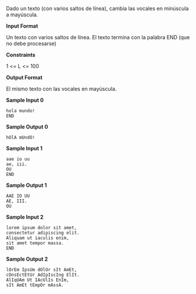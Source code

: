 Dado un texto (con varios saltos de línea), cambia las vocales en
minúscula a mayúscula.

**Input Format**

Un texto con varios saltos de línea. El texto termina con la palabra END
(que no debe procesarse)

**Constraints**

1 \<= L \<= 100

**Output Format**

El mismo texto con las vocales en mayúscula.

**Sample Input 0**

    hola mundo!
    END

**Sample Output 0**

    hOlA mUndO!

**Sample Input 1**

    aae io uu
    ae, iii.
    OU
    END

**Sample Output 1**

    AAE IO UU
    AE, III.
    OU

**Sample Input 2**

    lorem ipsum dolor sit amet,
    consectetur adipiscing elit.
    Aliquam ut iaculis enim,
    sit amet tempor massa.
    END

**Sample Output 2**

    lOrEm IpsUm dOlOr sIt AmEt,
    cOnsEctEtUr AdIpIscIng ElIt.
    AlIqUAm Ut IAcUlIs EnIm,
    sIt AmEt tEmpOr mAssA.

